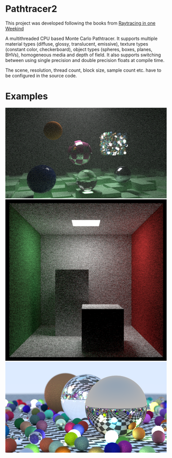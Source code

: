 # Pathtracer2

This project was developed following the books from [Raytracing in one Weekind](https://raytracing.github.io/)

A multithreaded CPU based Monte Carlo Pathtracer.
It supports multiple material types (diffuse, glossy, translucent, emissive), texture types (constant color, checkerboard), object types (spheres, boxes, planes, BHVs), homogeneous media and depth of field.
It also supports switching between using single precision and double precision floats at compile time.

The scene, resolution, thread count, block size, sample count etc. have to be configured in the source code.

# Examples
![example 1](images/example1.bmp)
![example 1](images/example2.bmp)
![example 1](images/example3.bmp)

